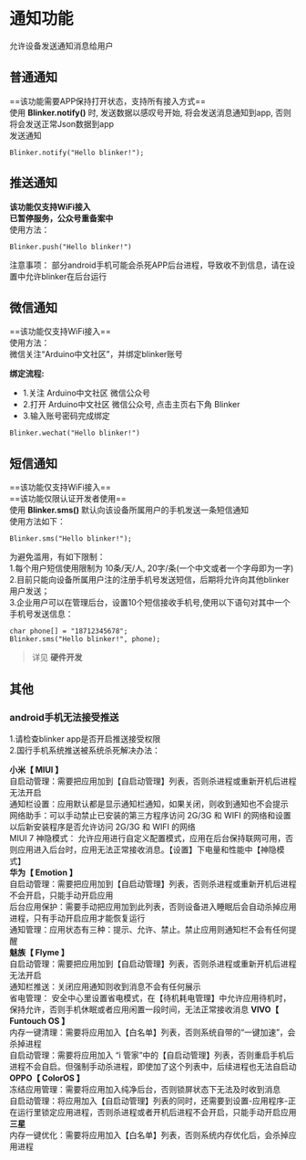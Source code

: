 # 通知功能  
允许设备发送通知消息给用户  


## 普通通知
==该功能需要APP保持打开状态，支持所有接入方式==  
使用 **Blinker.notify()** 时, 发送数据以感叹号开始, 将会发送消息通知到app, 否则将会发送正常Json数据到app  
发送通知  
```
Blinker.notify("Hello blinker!");
```

## 推送通知  
**该功能仅支持WiFi接入**  
**已暂停服务，公众号重备案中**   
使用方法：  
```
Blinker.push("Hello blinker!")
```

注意事项：
部分android手机可能会杀死APP后台进程，导致收不到信息，请在设置中允许blinker在后台运行  

## 微信通知  
==该功能仅支持WiFi接入==  
使用方法：  
微信关注“Arduino中文社区”，并绑定blinker账号  

**绑定流程:**  
- 1.关注 Arduino中文社区 微信公众号
- 2.打开 Arduino中文社区 微信公众号, 点击主页右下角 Blinker  
- 3.输入账号密码完成绑定  

```
Blinker.wechat("Hello blinker!")
```

## 短信通知  
==该功能仅支持WiFi接入==  
==该功能仅限认证开发者使用==  
使用 **Blinker.sms()** 默认向该设备所属用户的手机发送一条短信通知  
使用方法如下：
```
Blinker.sms("Hello blinker!");
```
为避免滥用，有如下限制：  
1.每个用户短信使用限制为 10条/天/人, 20字/条(一个中文或者一个字母即为一字)  
2.目前只能向设备所属用户注的注册手机号发送短信，后期将允许向其他blinker用户发送；  
3.企业用户可以在管理后台，设置10个短信接收手机号,使用以下语句对其中一个手机号发送信息：
```
char phone[] = "18712345678";
Blinker.sms("Hello blinker!", phone);
```

> 详见 **硬件开发**  

## 其他  
### android手机无法接受推送  
1.请检查blinker app是否开启推送接受权限  
2.国行手机系统推送被系统杀死解决办法：  
  
**小米【 MIUI 】**  
自启动管理：需要把应用加到【自启动管理】列表，否则杀进程或重新开机后进程无法开启  
通知栏设置：应用默认都是显示通知栏通知，如果关闭，则收到通知也不会提示  
网络助手：可以手动禁止已安装的第三方程序访问 2G/3G 和 WIFI 的网络和设置以后新安装程序是否允许访问 2G/3G 和 WIFI 的网络  
MIUI 7 神隐模式： 允许应用进行自定义配置模式，应用在后台保持联网可用，否则应用进入后台时，应用无法正常接收消息。【设置】下电量和性能中【神隐模式】  
**华为【 Emotion 】**  
自启动管理：需要把应用加到【自启动管理】列表，否则杀进程或重新开机后进程不会开启，只能手动开启应用  
后台应用保护：需要手动把应用加到此列表，否则设备进入睡眠后会自动杀掉应用进程，只有手动开启应用才能恢复运行  
通知管理：应用状态有三种：提示、允许、禁止。禁止应用则通知栏不会有任何提醒  
**魅族【 Flyme 】**  
自启动管理：需要把应用加到【自启动管理】列表，否则杀进程或重新开机后进程无法开启  
通知栏推送：关闭应用通知则收到消息不会有任何展示  
省电管理： 安全中心里设置省电模式，在【待机耗电管理】中允许应用待机时，保持允许，否则手机休眠或者应用闲置一段时间，无法正常接收消息 
**VIVO【 Funtouch OS 】**  
内存一键清理：需要将应用加入【白名单】列表，否则系统自带的“一键加速”，会杀掉进程  
自启动管理：需要将应用加入 “i 管家”中的【自启动管理】列表，否则重启手机后进程不会自启。但强制手动杀进程，即使加了这个列表中，后续进程也无法自启动  
**OPPO【 ColorOS 】**  
冻结应用管理：需要将应用加入纯净后台，否则锁屏状态下无法及时收到消息  
自启动管理：将应用加入【自启动管理】列表的同时，还需要到设置-应用程序-正在运行里锁定应用进程，否则杀进程或者开机后进程不会开启，只能手动开启应用  
**三星**  
内存一键优化：需要将应用加入【白名单】列表，否则系统内存优化后，会杀掉应用进程  
